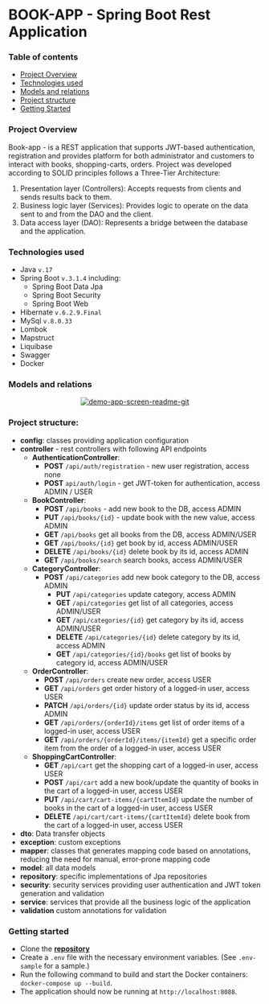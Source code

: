 # BOOK-APP - Spring Boot Rest Application


### Table of contents
* [ Project Overview <a name="project-overview"></a>](#project-overview-a-nameproject-overviewa)
* [ Technologies used](#technologies-used)
* [ Models and relations](#models-and-relations)
* [ Project structure](#project-structure)
* [ Getting Started ](#getting-started)


### Project Overview <a name=project-overview></a>
Book-app - is a REST application that supports JWT-based authentication,
registration and provides platform for both administrator and customers to
interact with books, shopping-carts, orders. Project was developed according to SOLID principles
follows a Three-Tier Architecture:
1. Presentation layer (Controllers): Accepts requests from clients and sends results back to them.
2. Business logic layer (Services): Provides logic to operate on the data sent to and from the DAO and the client.
3. Data access layer (DAO): Represents a bridge between the database and the application.

### Technologies used
* Java  ```v.17```
* Spring Boot ```v.3.1.4``` including:
  + Spring Boot Data Jpa
  + Spring Boot Security
  + Spring Boot Web
* Hibernate ```v.6.2.9.Final```
* MySql ```v.8.0.33```
* Lombok
* Mapstruct
* Liquibase
* Swagger
* Docker

### Models and relations
<div align="center"><a href="https://i.ibb.co/N6ntxJR/image.png"><img src="https://i.ibb.co/7JNjvZh/image.png" alt="demo-app-screen-readme-git" border="0" /></a></div>

### Project structure:
* **config**: classes providing application configuration
* **controller** - rest controllers with following API endpoints
  * **AuthenticationController**:
    * **POST** ```/api/auth/registration``` - new user registration, access none
    * **POST** ```api/auth/login``` - get JWT-token for authentication, access ADMIN / USER
  * **BookController**:
    * **POST** ```/api/books``` - add new book to the DB, access ADMIN
    * **PUT** ```/api/books/{id}``` - update book with the new value, access ADMIN
    * **GET** ```/api/books``` get all books from the DB, access ADMIN/USER
    * **GET** ```/api/books/{id}``` get book by id, access ADMIN/USER
    * **DELETE** ```/api/books/{id}``` delete book by its id, access ADMIN
    * **GET** ```/api/books/search``` search books, access ADMIN/USER
  * **CategoryController**:
    * **POST** ```/api/categories``` add new book category to the DB, access ADMIN
      * **PUT** ```/api/categories``` update category, access ADMIN
      * **GET** ```/api/categories``` get list of all categories, access ADMIN/USER
      * **GET** ```/api/categories/{id}``` get category by its id, access ADMIN/USER
      * **DELETE** ```/api/categories/{id}``` delete category by its id, access ADMIN
      * **GET** ```/api/categories/{id}/books``` get list of books by category id, access ADMIN/USER
  * **OrderController**:
    * **POST** ```/api/orders``` create new order, access USER
    * **GET** ```/api/orders``` get order history of a logged-in user, access USER
    * **PATCH** ```/api/orders/{id}``` update order status by its id, access ADMIN
    * **GET** ```/api/orders/{orderId}/items``` get list of order items of a logged-in user, access USER
    * **GET** ```/api/orders/{orderId}/items/{itemId}``` get a specific order item from the order of a logged-in user, access USER
  * **ShoppingCartController**:
    * **GET** ```/api/cart``` get the shopping cart of a logged-in user, access USER
    * **POST** ```/api/cart``` add a new book/update the quantity of books in the cart of a logged-in user, access USER
    * **PUT** ```/api/cart/cart-items/{cartItemId}``` update the number of books in the cart of a logged-in user, access USER
    * **DELETE** ```/api/cart/cart-items/{cartItemId}``` delete book from the cart of a logged-in user, access USER
* **dto**: Data transfer objects
* **exception**: custom exceptions
* **mapper**: classes that generates mapping code based on annotations, reducing the need for manual, error-prone mapping code
* **model**: all data models
* **repository**: specific implementations of Jpa repositories
* **security**: security services providing user authentication and JWT token generation and validation
* **service**: services that provide all the business logic of the application
* **validation** custom annotations for validation

### Getting started
* Clone the [**repository**](https://github.com/ystankevych/book-app)
* Create a `.env` file with the necessary environment variables. (See `.env-sample` for a sample.)
* Run the following command to build and start the Docker containers:
  `docker-compose up --build`.
* The application should now be running at `http://localhost:8088`.